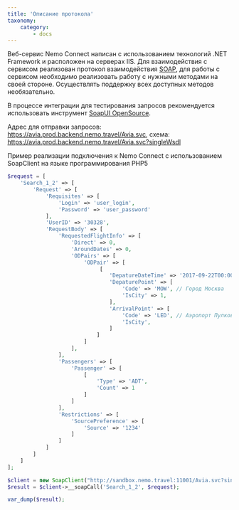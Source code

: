 ```yaml
---
title: 'Описание протокола'
taxonomy:
    category:
        - docs
---
```


Веб-сервис Nemo Connect написан с использованием технологий .NET Framework и расположен на серверах IIS. Для взаимодействия с сервисом реализован протокол взаимодействия [SOAP](https://en.wikipedia.org/wiki/SOAP), для работы с сервисом необходимо реализовать работу с нужными методами на своей стороне. Осуществлять поддержку всех доступных методов необязательно.

В процессе интеграции для тестирования запросов рекомендуется использовать инструмент [SoapUI OpenSource](https://www.soapui.org/downloads/soapui.html).

Адрес для отправки запросов:  
https://avia.prod.backend.nemo.travel/Avia.svc, 
схема:
https://avia.prod.backend.nemo.travel/Avia.svc?singleWsdl

Пример реализации подключения к Nemo Connect с использованием SoapClient на языке программирования PHP5

```php
$request = [
	'Search_1_2' => [
		'Request' => [
			'Requisites' => [
				'Login' => 'user_login',
				'Password' => 'user_password'
			],
			'UserID' => '30328',
			'RequestBody' => [
				'RequestedFlightInfo' => [
					'Direct' => 0,
					'AroundDates' => 0,
					'ODPairs' => [
						'ODPair' => [
							 [
								'DepatureDateTime' => '2017-09-22T00:00:00',
								'DepaturePoint' => [
									'Code' => 'MOW', // Город Москва
									'IsCity' => 1,
								],
								'ArrivalPoint' => [
									'Code' => 'LED', // Аэропорт Пулково
									'IsCity',
								]
							]
						]
					],
				],
				'Passengers' => [
					'Passenger' => [
						[
							'Type' => 'ADT',
							'Count' => 1
						]
					]
				],
				'Restrictions' => [
					'SourcePreference' => [
						'Source' => '1234'
					]
				]
			]
		]
	]
];

$client = new SoapClient("http://sandbox.nemo.travel:11001/Avia.svc?singleWsdl");  
$result = $client->__soapCall('Search_1_2', $request);

var_dump($result);
```